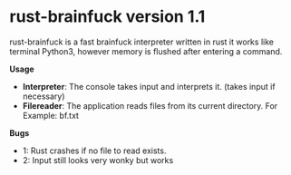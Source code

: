 # rust-brainfuck version 1.1
rust-brainfuck is a fast brainfuck interpreter written in rust
it works like terminal Python3, however memory is flushed after entering a command.

**Usage**
+ **Interpreter**: The console takes input and interprets it. (takes input if necessary)
+ **Filereader**: The application reads files from its current directory. For Example: bf.txt

**Bugs**
+ 1: Rust crashes if no file to read exists.
+ 2: Input still looks very wonky but works
